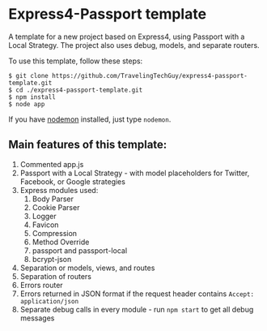 Express4-Passport template
==========================

A template for a new project based on Express4, using Passport with a Local Strategy.
The project also uses debug, models, and separate routers.

To use this template, follow these steps:

	$ git clone https://github.com/TravelingTechGuy/express4-passport-template.git
	$ cd ./express4-passport-template.git
	$ npm install
	$ node app

If you have [nodemon](https://github.com/remy/nodemon/) installed, just type `nodemon`.

Main features of this template:
------------------------------
1. Commented app.js
2. Passport with a Local Strategy - with model placeholders for Twitter, Facebook, or Google strategies
3. Express modules used:
	1. Body Parser
	2. Cookie Parser
	3. Logger
	4. Favicon
	5. Compression
	6. Method Override
	7. passport and passport-local
	8. bcrypt-json
4. Separation or models, views, and routes
5. Separation of routers
6. Errors router
7. Errors returned in JSON format if the request header contains `Accept: application/json`
8. Separate debug calls in every module - run `npm start` to get all debug messages
